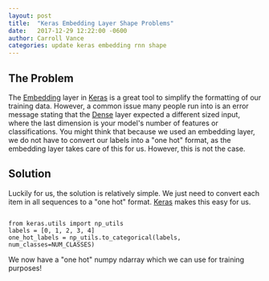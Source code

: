 ```yaml
---
layout: post
title:  "Keras Embedding Layer Shape Problems"
date:   2017-12-29 12:22:00 -0600
author: Carroll Vance
categories: update keras embedding rnn shape
---
```

## The Problem
The [Embedding][keras-embedding] layer in [Keras][keras] is a great tool to simplify the formatting of our training data. However, a common issue many people run into is an error message stating that the [Dense][keras-dense] layer expected a different sized input, where the last dimension is your model's number of features or classifications. You might think that because we used an embedding layer, we do not have to convert our labels into a "one hot" format, as the embedding layer takes care of this for us. However, this is not the case.

## Solution
Luckily for us, the solution is relatively simple. We just need to convert each item in all sequences to a "one hot" format. [Keras][keras] makes this easy for us.
<pre><code class="python">
from keras.utils import np_utils
labels = [0, 1, 2, 3, 4]
one_hot_labels = np_utils.to_categorical(labels, num_classes=NUM_CLASSES)
</code></pre>
We now have a "one hot" numpy ndarray which we can use for training purposes!

[keras-embedding]: https://keras.io/layers/embeddings/
[keras-dense]: https://keras.io/layers/core/#dense
[keras]: https://keras.io
[rnn]: https://en.wikipedia.org/wiki/Recurrent_neural_network
